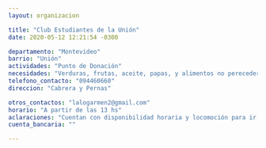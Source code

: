 ```yaml
---
layout: organizacion

title: "Club Estudiantes de la Unión"
date: 2020-05-12 12:21:54 -0300

departamento: "Montevideo"
barrio: "Unión"
actividades: "Punto de Donación"
necesidades: "Verduras, frutas, aceite, papas, y alimentos no perecederos"
telefono_contacto: "094460660"
direccion: "Cabrera y Pernas"

otros_contactos: "lalogarmen2@gmail.com"
horario: "A partir de las 13 hs"
aclaraciones: "Cuentan con disponibilidad horaria y locomoción para ir por las donaciones"
cuenta_bancaria: ""

---
```


